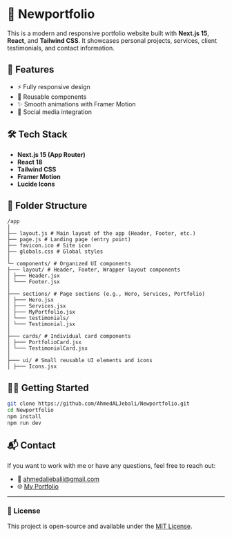 
# 💼 Newportfolio

This is a modern and responsive portfolio website built with **Next.js 15**, **React**, and **Tailwind CSS**. It showcases personal projects, services, client testimonials, and contact information.

## 🚀 Features

- ⚡️ Fully responsive design
- 🧩 Reusable components
- ✨ Smooth animations with Framer Motion
- 📱 Social media integration

## 🛠️ Tech Stack

- **Next.js 15 (App Router)**
- **React 18**
- **Tailwind CSS**
- **Framer Motion**
- **Lucide Icons**

## 📂 Folder Structure

```
/app
│
├── layout.js # Main layout of the app (Header, Footer, etc.)
├── page.js # Landing page (entry point)
├── favicon.ico # Site icon
├── globals.css # Global styles
│
└─ components/ # Organized UI components
├─── layout/ # Header, Footer, Wrapper layout components
│ ├─── Header.jsx
│ └─── Footer.jsx
│
├─── sections/ # Page sections (e.g., Hero, Services, Portfolio)
│ ├─── Hero.jsx
│ ├─── Services.jsx
│ ├─── MyPortfolio.jsx
│ └─── testimonials/
│ └─── Testimonial.jsx
│
├─── cards/ # Individual card components
│ ├─── PortfolioCard.jsx
│ └─── TestimonialCard.jsx
│
├─── ui/ # Small reusable UI elements and icons
│ ├─── Icons.jsx
```

## 🧑‍💻 Getting Started

```bash
git clone https://github.com/AhmedALJebali/Newportfolio.git
cd Newportfolio
npm install
npm run dev
```

## 📬 Contact

If you want to work with me or have any questions, feel free to reach out:
- 📧 ahmedaljebalii@gmail.com
- 🌐 [My Portfolio](https://aljebali.netlify.app/)
---

### 📄 License

This project is open-source and available under the [MIT License](LICENSE).
